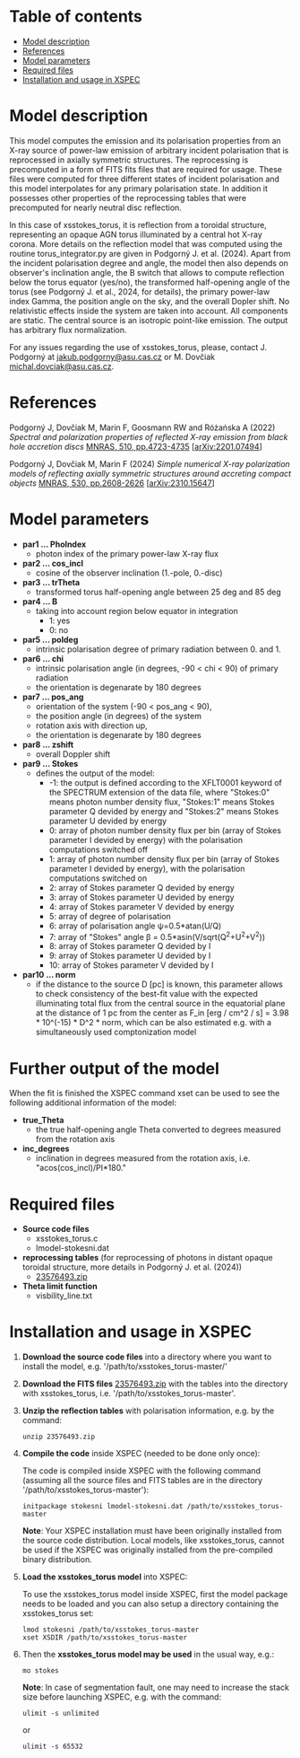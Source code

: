 Table of contents
=================

* [Model description](#model-description)
* [References](#references)
* [Model parameters](#model-parameters)
* [Required files](#required-files)
* [Installation and usage in XSPEC](#installation-and-usage-in-xspec)


Model description
=================

This model computes the emission and its polarisation properties from
an X-ray source of power-law emission of arbitrary incident polarisation 
that is reprocessed in axially symmetric structures. The reprocessing
is precomputed in a form of FITS fits files that are required for
usage. These files were computed for three different states
of incident polarisation and this model interpolates for any primary
polarisation state. In addition it possesses other properties of the
reprocessing tables that were precomputed for nearly neutral disc reflection.

In this case of xsstokes_torus, it is reflection from a toroidal structure,
representing an opaque AGN torus illuminated by a central hot X-ray corona.
More details on the reflection model that was computed using the routine
torus_integrator.py are given in Podgorný J. et al. (2024). Apart from
the incident polarisation degree and angle, the model then also depends on
observer's inclination angle, the B switch that allows to compute reflection
below the torus equator (yes/no), the transformed half-opening angle of the 
torus (see Podgorný J. et al., 2024, for details),
the primary power-law index Gamma, the position angle on the sky, and
the overall Dopler shift. No relativistic effects inside the system 
are taken into account. All components are static. The central source
is an isotropic point-like emission. The output has arbitrary flux
normalization.

For any issues regarding the use of xsstokes_torus, please, contact J. Podgorný at 
[jakub.podgorny@asu.cas.cz](mailto:jakub.podgorny@asu.cas.cz) or M. Dovčiak
[michal.dovciak@asu.cas.cz](mailto:michal.dovciak@asu.cas.cz).


References
==========

Podgorný J, Dovčiak M, Marin F, Goosmann RW and Różańska A (2022)
_Spectral and polarization properties of reflected X-ray emission from black hole accretion discs_
[MNRAS, 510, pp.4723-4735](https://doi.org/10.1093/mnras/stab3714)
[[arXiv:2201.07494](https://arxiv.org/abs/2201.07494)]

Podgorný J, Dovčiak M, Marin F (2024)
_Simple numerical X-ray polarization models of reflecting axially symmetric structures around accreting compact objects_
[MNRAS, 530, pp.2608-2626](https://doi.org/10.1093/mnras/stae1009)
[[arXiv:2310.15647](https://arxiv.org/abs/2310.15647)]


Model parameters
================

* **par1 ... PhoIndex** 
  - photon index of the primary power-law X-ray flux
* **par2 ... cos_incl** 
  - cosine of the observer inclination (1.-pole, 0.-disc)
* **par3 ... trTheta**  
  - transformed torus half-opening angle between 25 deg and 85 deg 
* **par4 ... B**  
  - taking into account region below equator in integration
    -  1: yes
    -  0: no
* **par5 ... poldeg**  
  - intrinsic polarisation degree of primary radiation between 0. and 1.
* **par6 ... chi**  
  - intrinsic polarisation angle (in degrees, -90 < chi < 90) of primary radiation
  - the orientation is degenarate by 180 degrees
* **par7 ... pos_ang**  
  - orientation of the system (-90 < pos_ang < 90), 
  - the position angle (in degrees) of the system 
  - rotation axis with direction up,
  - the orientation is degenarate by 180 degrees
* **par8 ... zshift**
  - overall Doppler shift
* **par9 ... Stokes**
  - defines the output of the model:
    - -1: the output is defined according to the XFLT0001 keyword of the 
          SPECTRUM extension of the data file, where "Stokes:0" means photon 
          number density flux, "Stokes:1" means Stokes parameter Q devided by 
          energy and "Stokes:2" means Stokes parameter U devided by energy
    -  0: array of photon number density flux per bin (array of Stokes parameter 
          I devided by energy) with the polarisation computations switched off
    -  1: array of photon number density flux per bin (array of Stokes parameter 
          I devided by energy), with the polarisation computations switched on
    -  2: array of Stokes parameter Q devided by energy
    -  3: array of Stokes parameter U devided by energy
    -  4: array of Stokes parameter V devided by energy
    -  5: array of degree of polarisation
    -  6: array of polarisation angle &psi;=0.5*atan(U/Q)
    -  7: array of "Stokes" angle 
          &beta; = 0.5*asin(V/sqrt(Q<sup>2</sup>+U<sup>2</sup>+V<sup>2</sup>))
    -  8: array of Stokes parameter Q devided by I
    -  9: array of Stokes parameter U devided by I
    - 10: array of Stokes parameter V devided by I
* **par10 ... norm**
  - if the distance to the source D [pc] is known, this
    parameter allows to check consistency of the best-fit value
    with the expected illuminating total flux from the central
    source in the equatorial plane at the distance of 1 pc from
    the center as F_in [erg / cm^2 / s] = 3.98 * 10^(-15) * D^2 * norm,
    which can be also estimated e.g. with a simultaneously used
    comptonization model


Further output of the model
===========================

When the fit is finished the XSPEC command xset can be used to see the following 
additional information of the model:
 
* **true_Theta**
  - the true half-opening angle Theta converted to degrees measured from the rotation axis
* **inc_degrees**
  - inclination in degrees measured from the rotation axis, i.e. "acos(cos_incl)/PI*180."
  

Required files
==============

* **Source code files**
  - xsstokes_torus.c
  - lmodel-stokesni.dat  
* **reprocessing tables**
  (for reprocessing of photons in distant opaque toroidal structure, more details in Podgorný J. et al. (2024))
  - [23576493.zip](https://doi.org/10.6084/m9.figshare.23576493)  
* **Theta limit function**
  - visbility_line.txt


Installation and usage in XSPEC
===============================

1. **Download the source code files**
   into a directory where you want to install the model, e.g. '/path/to/xsstokes_torus-master/'

2. **Download the FITS files** 
   [23576493.zip](https://doi.org/10.6084/m9.figshare.23576493) 
   with the tables into the directory with xsstokes_torus, i.e. '/path/to/xsstokes_torus-master'.

3. **Unzip the reflection tables** with polarisation information, e.g. by the command:

   `unzip 23576493.zip`
   
4. **Compile the code** inside XSPEC (needed to be done only once):

   The code is compiled inside XSPEC with the following command (assuming all 
   the source files and FITS tables are in the directory 
   '/path/to/xsstokes_torus-master'):

   `initpackage stokesni lmodel-stokesni.dat /path/to/xsstokes_torus-master`

   **Note**:
   Your XSPEC installation must have been originally installed from the source 
   code distribution. Local models, like xsstokes_torus, cannot be used if the XSPEC 
   was originally installed from the pre-compiled binary distribution.

5. **Load the xsstokes_torus model** into XSPEC:

   To use the xsstokes_torus model inside XSPEC, first the model package needs to be 
   loaded and you can also setup a directory containing the xsstokes_torus set:

   `lmod stokesni /path/to/xsstokes_torus-master`  
   `xset XSDIR /path/to/xsstokes_torus-master`

6. Then the **xsstokes_torus model may be used** in the usual way, e.g.:

   `mo stokes`

   **Note**:
   In case of segmentation fault, one may need to increase the stack size before 
   launching XSPEC, e.g. with the command:

   `ulimit -s unlimited`

   or 

   `ulimit -s 65532`
